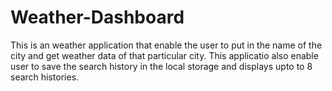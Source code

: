 # Weather-Dashboard

This is an weather application that enable the user to put in the name of the city and get weather data of that particular city. This applicatio also enable user to save the search history in the local storage and displays upto to 8 search histories.

#
